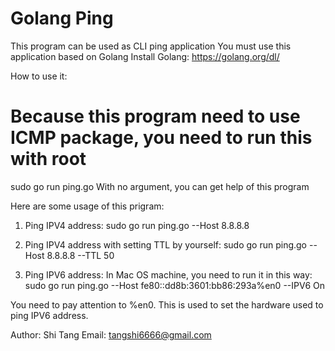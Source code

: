 # Golang Ping
This program can be used as CLI ping application
You must use this application based on Golang
Install Golang: https://golang.org/dl/

How to use it:
# Because this program need to use ICMP package, you need to run this with root
sudo go run ping.go
With no argument, you can get help of this program

Here are some usage of this prigram:

1. Ping IPV4 address:
sudo go run ping.go --Host 8.8.8.8

2. Ping IPV4 address with setting TTL by yourself:
sudo go run ping.go --Host 8.8.8.8 --TTL 50

3. Ping IPV6 address:
In Mac OS machine, you need to run it in this way:
sudo go run ping.go --Host fe80::dd8b:3601:bb86:293a%en0 --IPV6 On

You need to pay attention to %en0. This is used to set the hardware used to ping IPV6 address.

Author: Shi Tang
Email: tangshi6666@gmail.com

